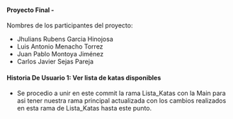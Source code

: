 #### Proyecto Final - 

Nombres de los participantes del proyecto:
- Jhulians Rubens Garcia Hinojosa
- Luis Antonio Menacho Torrez
- Juan Pablo Montoya Jiménez
- Carlos Javier Sejas Pareja

#### Historia De Usuario 1: Ver lista de katas disponibles

- Se procedio a unir en este commit la rama Lista_Katas con la Main para asi tener nuestra rama principal actualizada con los cambios realizados en esta rama de Lista_Katas hasta este punto.
